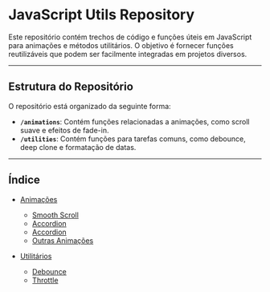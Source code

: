 # JavaScript Utils Repository

Este repositório contém trechos de código e funções úteis em JavaScript para animações e métodos utilitários. O objetivo é fornecer funções reutilizáveis que podem ser facilmente integradas em projetos diversos.

---

## Estrutura do Repositório

O repositório está organizado da seguinte forma:

- **`/animations`**: Contém funções relacionadas a animações, como scroll suave e efeitos de fade-in.
- **`/utilities`**: Contém funções para tarefas comuns, como debounce, deep clone e formatação de datas.

---

## Índice

- [Animações](./animations)  
  - [Smooth Scroll](./animations/smooth-scroll)  
  - [Accordion](./animations/accordion/)  
  - [Accordion](./animations/scroll-reveal-animation/)  
  - [Outras Animações](./animations)  

- [Utilitários](./utilities)  
  - [Debounce](./utilities/debounce.js)  
  - [Throttle](./utilities/throttle.js)  
